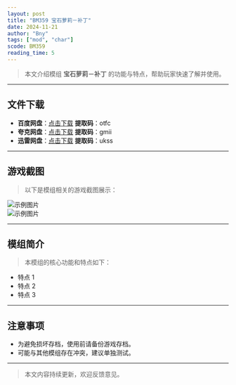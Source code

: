 ```yaml
---
layout: post
title: "BM359 宝石萝莉－补丁"
date: 2024-11-21
author: "Bny"
tags: ["mod", "char"]
scode: BM359
reading_time: 5
---
```


> 本文介绍模组 **宝石萝莉－补丁** 的功能与特点，帮助玩家快速了解并使用。

---





## 文件下载
- **百度网盘**：[点击下载](https://pan.baidu.com/s/1ftlx8JKKDwUViLuJl1Yu9g?pwd=otfc)  **提取码**：otfc  
- **夸克网盘**：[点击下载](https://pan.quark.cn/s/3c9b8b542a23?pwd=gmii)  **提取码**：gmii  
- **迅雷网盘**：[点击下载](https://pan.xunlei.com/s/VOCCbW-CS4iu4xk2rPgfRlYmA1?pwd=ukss)  **提取码**：ukss  

---

## 游戏截图
> 以下是模组相关的游戏截图展示：

![示例图片](https://example.com/screenshot1.jpg)  
![示例图片](https://example.com/screenshot2.jpg)

---

## 模组简介
> 本模组的核心功能和特点如下：
- 特点 1
- 特点 2
- 特点 3

---

## 注意事项
- 为避免损坏存档，使用前请备份游戏存档。
- 可能与其他模组存在冲突，建议单独测试。

---

> 本文内容持续更新，欢迎反馈意见。
